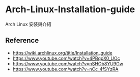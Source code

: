# Arch-Linux-Installation-guide
Arch Linux 安裝與介紹

## Reference
* https://wiki.archlinux.org/title/Installation_guide
* https://www.youtube.com/watch?v=4PBqpX0_UOc
* https://www.youtube.com/watch?v=nSHOb8YU9Gw
* https://www.youtube.com/watch?v=nCc_4fSYzRA
